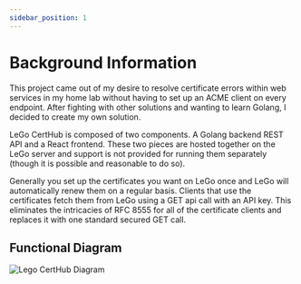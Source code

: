 ```yaml
---
sidebar_position: 1
---
```


# Background Information

This project came out of my desire to resolve certificate errors
within web services in my home lab without having to set up an ACME
client on every endpoint. After fighting with other solutions and
wanting to learn Golang, I decided to create my own solution.

LeGo CertHub is composed of two components. A Golang backend REST API
and a React frontend. These two pieces are hosted together on the LeGo
server and support is not provided for running them separately (though
it is possible and reasonable to do so).

Generally you set up the certificates you want on LeGo once and LeGo will
automatically renew them on a regular basis. Clients that use the
certificates fetch them from LeGo using a GET api call with an API key.
This eliminates the intricacies of RFC 8555 for all of the certificate
clients and replaces it with one standard secured GET call.

## Functional Diagram

![Lego CertHub Diagram](/img/docs/function_diagram.webp)
